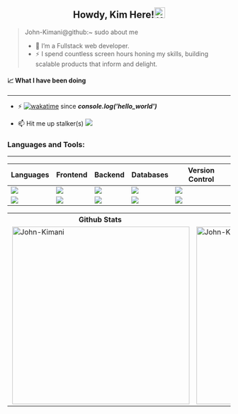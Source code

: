<h2 align="center">Howdy, Kim Here!<img src="https://media.giphy.com/media/hvRJCLFzcasrR4ia7z/giphy.gif" alt="Kim Here!" width="24" /></h2>


> John-Kimani@github:~ sudo about me
>  - 🌱 I’m a Fullstack web developer.
> - ⚡ I spend countless screen hours honing my skills, building scalable products that inform and delight.

#### &#x1f4c8; What I have been doing
<hr/>

- ⚡  <span>[![wakatime](https://wakatime.com/badge/user/3cec1c8c-d08e-478f-a85d-1b454d2d5e93.svg)](https://wakatime.com/@3cec1c8c-d08e-478f-a85d-1b454d2d5e93)</span> since _**console.log('hello_world')**_

- 📫 Hit me up stalker(s) <img src="https://visitor-badge.laobi.icu/badge?page_id=John-Kimani">



### Languages and Tools:
---

  | Languages | Frontend | Backend | Databases | Version Control |
  |-----------|----------|---------|-----------|-----------------|
  |<img src="https://img.shields.io/badge/javascript-000000?style=for-the-badge&logo=javascript&logoColor=yellow"/> | <img src="https://img.shields.io/badge/React-20232A?style=for-the-badge&logo=react&logoColor=61DAFB" />|<img src="https://img.shields.io/badge/flask-E3E3E3?style=for-the-badge&logo=flask&logoColor=gray" />|<img src="https://img.shields.io/badge/sqlite-brown?style=for-the-badge&logo=sqlite&logoColor=orange" /> | <img src="https://img.shields.io/badge/git-F44336?style=for-the-badge&logo=git&logoColor=white" />|
  | <img src="https://img.shields.io/badge/Python-3776ab?style=for-the-badge&logo=python&logoColor=ffdd6e" /> | <img src="https://img.shields.io/badge/angular-1e65bc?style=for-the-badge&logo=angular&logoColor=dd0031" /> | <img src="https://img.shields.io/badge/django-0c4b33?style=for-the-badge&logo=django&logoColor=Purple"/>|<img src="https://img.shields.io/badge/postgresql%20-32658f.svg?&style=for-the-badge&logo=postgresql&logoColor=white"/>| <img src="https://img.shields.io/badge/GitHub-000000?style=for-the-badge&logo=github&logoColor=white" />| 

  <!-- - 🔭 I’m currently learning ...

  <img src="https://img.shields.io/badge/RUBY-a81315?style=for-the-badge&logo=ruby&logoColor=white" /> -->

<table>
  <tr>
    <th>Github Stats</th>
    <th>Languages</th>
  </tr>
  <tr>
    <td>
        <a href="https://github.com/John-Kimani/John-Kimani">
          <img align="right" src="https://github-readme-stats.vercel.app/api?username=John-Kimani&count_private=true&show_icons=true&theme=algolia&layout=compact" alt="John-Kimani" width='400px'/>
        </a>
    </td>
    <td>
        <a href="https://github.com/John-Kimani/John-Kimani">
            <img align="left" src="https://github-readme-stats.vercel.app/api/top-langs/?username=John-Kimani&show_icons=true&theme=algolia&layout=compact" alt="John-Kimani" width='400px'/>
        </a>
    </td>
  </tr>
</table>





<!--
**John-Kimani/John-Kimani** is a ✨ _special_ ✨ repository because its `README.md` (this file) appears on your GitHub profile.

Here are some ideas to get you started:

- 👯 I’m looking to collaborate on ...
- 🤔 I’m looking for help with ...
- 💬 Ask me about ...
- 😄 Pronouns: ...
- 📫 Connect with me on:
- 🔭 I’m currently learning ...

-->
